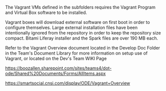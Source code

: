 
The Vagrant VMs defined in the subfolders requires the Vagrant Program and Virtual Box software to be installed.

Vagrant boxes will download external software on first boot in order to configure themselves. Large external installation files have been intentionally ignored from the repository  in order to keep the repository size compact. Bitami Liferay installer and the Spark files are over 190 MB each. 

Refer to the Vagrant Overview document located in the Develop Doc Folder in the Team's Document Library for more information on setup use of Vagrant, or located on the Dev's Team WIKI Page

https://boozallen.sharepoint.com/sites/teams4/dot-ode/Shared%20Documents/Forms/AllItems.aspx

https://smartsocial.cnsi.com/display/ODE/Vagrant+Overview